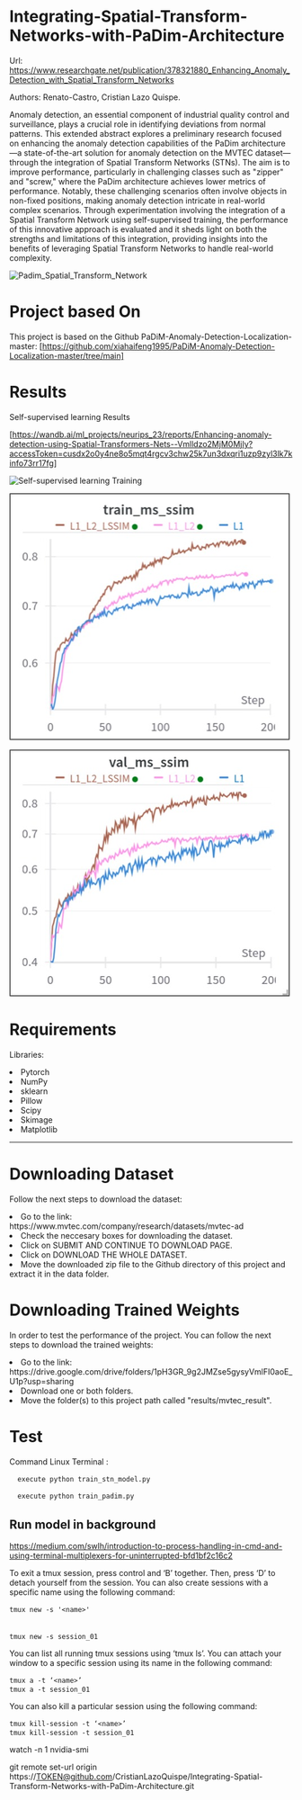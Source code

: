 # Integrating-Spatial-Transform-Networks-with-PaDim-Architecture

Url: https://www.researchgate.net/publication/378321880_Enhancing_Anomaly_Detection_with_Spatial_Transform_Networks

Authors: Renato-Castro, Cristian Lazo Quispe.

Anomaly detection, an essential component of industrial quality control and surveillance, plays a crucial role in identifying deviations from normal patterns. This extended abstract explores a preliminary research focused on enhancing the anomaly detection capabilities of the PaDim architecture—a state-of-the-art solution for anomaly detection on the MVTEC dataset—through the integration of Spatial Transform Networks (STNs). The aim is to improve performance, particularly in challenging classes such as "zipper" and "screw," where the PaDim architecture achieves lower metrics of performance. Notably, these challenging scenarios often involve objects in non-fixed positions, making anomaly detection intricate in real-world complex scenarios. Through experimentation involving the integration of a Spatial Transform Network using self-supervised training, the performance of this innovative approach is evaluated and it sheds light on both the strengths and limitations of this integration, providing insights into the benefits of leveraging Spatial Transform Networks to handle real-world complexity.

![Padim_Spatial_Transform_Network](src/images/PaDiM.png)

# Project based On
This project is based on the Github PaDiM-Anomaly-Detection-Localization-master: [https://github.com/xiahaifeng1995/PaDiM-Anomaly-Detection-Localization-master/tree/main]


# Results

Self-supervised learning Results 

[https://wandb.ai/ml_projects/neurips_23/reports/Enhancing-anomaly-detection-using-Spatial-Transformers-Nets--Vmlldzo2MjM0MjIy?accessToken=cusdx2o0y4ne8o5mqt4rgcv3chw25k7un3dxqri1uzp9zyl3lk7kinfo73rr17fg]

![Self-supervised learning Training](src/images/PY_Results_Image.png)

![Training Leaninrg Curves the Spatial Transfrom Networks](src/images/train_ms_ssim.jpg)

![Validation Leaninrg Curves the Spatial Transfrom Networks](src/images/val_ms_ssim.jpg)

# Requirements

<p>Libraries:</p>
  <li>Pytorch</li>
  <li>NumPy</li>
  <li>sklearn</li>
  <li>Pillow</li>
  <li>Scipy</li>
  <li>Skimage</li>
  <li>Matplotlib</li>

-------------------- 

# Downloading Dataset

Follow the next steps to download the dataset:

<li>Go to the link: https://www.mvtec.com/company/research/datasets/mvtec-ad</li>
<li>Check the neccesary boxes for downloading the dataset.</li>
<li>Click on SUBMIT AND CONTINUE TO DOWNLOAD PAGE.</li>
<li>Click on DOWNLOAD THE WHOLE DATASET.</li>
<li>Move the downloaded zip file to the Github directory of this project and extract it in the data folder.</li>

# Downloading Trained Weights

In order to test the performance of the project. You can follow the next steps to download the trained weights:

<li>Go to the link: https://drive.google.com/drive/folders/1pH3GR_9g2JMZse5gysyVmlFI0aoE_U1p?usp=sharing</li>
<li>Download one or both folders.</li>
<li>Move the folder(s) to this project path called "results/mvtec_result".</li>

# Test

<p>Command Linux Terminal :</p> 

```python
  execute python train_stn_model.py
```
```python
  execute python train_padim.py
```


## Run model in background

https://medium.com/swlh/introduction-to-process-handling-in-cmd-and-using-terminal-multiplexers-for-uninterrupted-bfd1bf2c16c2


To exit a tmux session, press control and ‘B’ together. Then, press ‘D’ to detach yourself from the session. You can also create sessions with a specific name using the following command:

    tmux new -s '<name>'
    

    tmux new -s session_01
  
You can list all running tmux sessions using ‘tmux ls’. You can attach your window to a specific session using its name in the following command:

    tmux a -t ‘<name>’
    tmux a -t session_01

You can also kill a particular session using the following command:

    tmux kill-session -t ‘<name>’
    tmux kill-session -t session_01


  watch -n 1 nvidia-smi


git remote set-url origin https://TOKEN@github.com/CristianLazoQuispe/Integrating-Spatial-Transform-Networks-with-PaDim-Architecture.git

